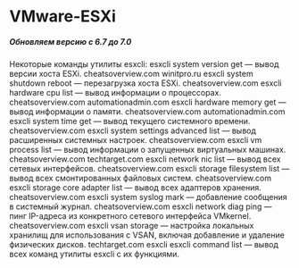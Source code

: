 # VMware-ESXi

##### Обновляем версию с 6.7 до 7.0

Некоторые команды утилиты esxcli:
esxcli system version get — вывод версии хоста ESXi. 
cheatsoverview.com
winitpro.ru
esxcli system shutdown reboot — перезагрузка хоста ESXi. 
cheatsoverview.com
esxcli hardware cpu list — вывод информации о процессорах. 
cheatsoverview.com
automationadmin.com
esxcli hardware memory get — вывод информации о памяти. 
cheatsoverview.com
automationadmin.com
esxcli system time get — вывод текущего системного времени. 
cheatsoverview.com
esxcli system settings advanced list — вывод расширенных системных настроек. 
cheatsoverview.com
esxcli vm process list — вывод информации о запущенных виртуальных машинах. 
cheatsoverview.com
techtarget.com
esxcli network nic list — вывод всех сетевых интерфейсов. 
cheatsoverview.com
esxcli storage filesystem list — вывод всех смонтированных файловых систем. 
cheatsoverview.com
esxcli storage core adapter list — вывод всех адаптеров хранения. 
cheatsoverview.com
esxcli system syslog mark — добавление сообщения в системный журнал. 
cheatsoverview.com
esxcli network diag ping — пинг IP-адреса из конкретного сетевого интерфейса VMkernel. 
cheatsoverview.com
esxcli vsan storage — настройка локальных хранилищ для использования с VSAN, включая добавление и удаление физических дисков. 
techtarget.com
esxcli esxcli command list — вывод всех команд утилиты esxcli с их функциями.
